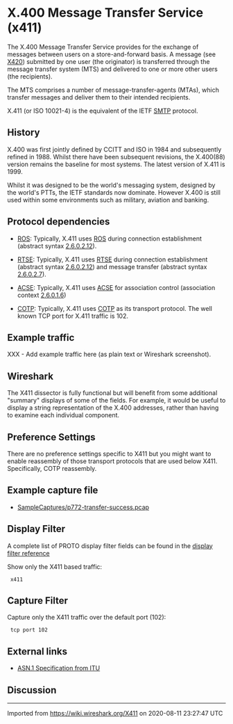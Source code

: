 # X.400 Message Transfer Service (x411)

The X.400 Message Transfer Service provides for the exchange of messages between users on a store-and-forward basis. A message (see [X420](/X420)) submitted by one user (the originator) is transferred through the message transfer system (MTS) and delivered to one or more other users (the recipients).

The MTS comprises a number of message-transfer-agents (MTAs), which transfer messages and deliver them to their intended recipients.

X.411 (or ISO 10021-4) is the equivalent of the IETF [SMTP](/SMTP) protocol.

## History

X.400 was first jointly defined by CCITT and ISO in 1984 and subsequently refined in 1988. Whilst there have been subsequent revisions, the X.400(88) version remains the baseline for most systems. The latest version of X.411 is 1999.

Whilst it was designed to be the world's messaging system, designed by the world's PTTs, the IETF standards now dominate. However X.400 is still used within some environments such as military, aviation and banking.

## Protocol dependencies

  - [ROS](/ROS): Typically, X.411 uses [ROS](/ROS) during connection establishment (abstract syntax [2.6.0.2.12](http://oid.elibel.tm.fr/2.6.0.2.12)).

  - [RTSE](/RTSE): Typically, X.411 uses [RTSE](/RTSE) during connection establishment (abstract syntax [2.6.0.2.12](http://oid.elibel.tm.fr/2.6.0.2.12)) and message transfer (abstract syntax [2.6.0.2.7](http://oid.elibel.tm.fr/2.6.0.2.7)).

  - [ACSE](/ACSE): Typically, X.411 uses [ACSE](/ACSE) for association control (association context [2.6.0.1.6](http://oid.elibel.tm.fr/2.6.0.1.6))

  - [COTP](/COTP): Typically, X.411 uses [COTP](/COTP) as its transport protocol. The well known TCP port for X.411 traffic is 102.

## Example traffic

XXX - Add example traffic here (as plain text or Wireshark screenshot).

## Wireshark

The X411 dissector is fully functional but will benefit from some additional "summary" displays of some of the fields. For example, it would be useful to display a string representation of the X.400 addresses, rather than having to examine each individual component.

## Preference Settings

There are no preference settings specific to X411 but you might want to enable reassembly of those transport protocols that are used below X411. Specifically, COTP reassembly.

## Example capture file

  - [SampleCaptures/p772-transfer-success.pcap](uploads/__moin_import__/attachments/SampleCaptures/p772-transfer-success.pcap)

## Display Filter

A complete list of PROTO display filter fields can be found in the [display filter reference](http://www.wireshark.org/docs/dfref/x/x411.html)

Show only the X411 based traffic:

``` 
 x411
```

## Capture Filter

Capture only the X411 traffic over the default port (102):

``` 
 tcp port 102
```

## External links

  - [ASN.1 Specification from ITU](http://www.itu.int/ITU-T/asn1/database/itu-t/x/x411/1999/index.html)

## Discussion

---

Imported from https://wiki.wireshark.org/X411 on 2020-08-11 23:27:47 UTC
